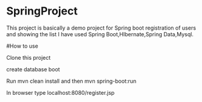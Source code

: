 # SpringProject

This project is basically a demo project for Spring boot registration of users and showing the list
I have used Spring Boot,HIbernate,Spring Data,Mysql.

#How to use

Clone this project

create database boot

Run mvn clean install and then mvn spring-boot:run

In browser type localhost:8080/register.jsp




